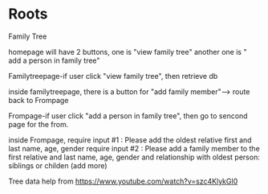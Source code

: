 # Roots
Family Tree 

homepage will have 2 buttons, one is "view family tree" another one is " add a person in family tree"

Familytreepage-if user click "view family tree", then retrieve db

inside familytreepage, there is a button for "add family member"--> route back to Frompage

Frompage-if user click "add a person in family tree", then go to sencond page for the from.

inside Frompage,
require input #1 : Please add the oldest relative  first and last name, age, gender
require input #2 : Please add a family member to the first relative and last name, age, gender and relationship with oldest person: siblings or childen (add more)

Tree data help from https://www.youtube.com/watch?v=szc4KlykGl0

